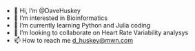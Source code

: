 - 👋 Hi, I’m @DaveHuskey
- 👀 I’m interested in Bioinformatics
- 🌱 I’m currently learning Python and Julia coding
- 💞️ I’m looking to collaborate on Heart Rate Variability analysys
- 📫 How to reach me d_huskey@mwn.com

<!---
DaveHuskey/DaveHuskey is a ✨ special ✨ repository because its `README.md` (this file) appears on your GitHub profile.
You can click the Preview link to take a look at your changes.
--->
